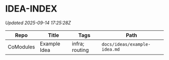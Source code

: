 # IDEA-INDEX

_Updated 2025-09-14 17:25:28Z_

| Repo | Title | Tags | Path |
|---|---|---|---|
| CoModules | Example Idea | infra; routing | `docs/ideas/example-idea.md` |
